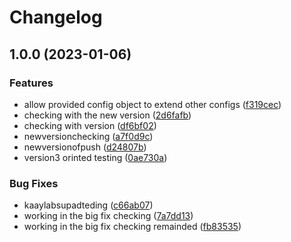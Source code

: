 # Changelog

## 1.0.0 (2023-01-06)


### Features

* allow provided config object to extend other configs ([f319cec](https://github.com/Sakthiveldeveloper/realsetask-antbro/commit/f319cec66eaa6d3f36855ae6360e050bc1918aef))
* checking with the new version ([2d6fafb](https://github.com/Sakthiveldeveloper/realsetask-antbro/commit/2d6fafb67ea50dad9905161583d85f304e4a9ebf))
* checking with version ([df6bf02](https://github.com/Sakthiveldeveloper/realsetask-antbro/commit/df6bf02ee238433cc7bfdafa5d428d6daa149d97))
* newversionchecking ([a7f0d9c](https://github.com/Sakthiveldeveloper/realsetask-antbro/commit/a7f0d9c8ab20c42bcb09c8ad11b26d4af416095b))
* newversionofpush ([d24807b](https://github.com/Sakthiveldeveloper/realsetask-antbro/commit/d24807b64fb1bcb262e19e455dbc113ed3d4a363))
* version3 orinted testing ([0ae730a](https://github.com/Sakthiveldeveloper/realsetask-antbro/commit/0ae730abd767ee58643a056787b5386eeb3d44f8))


### Bug Fixes

* kaaylabsupadteding ([c66ab07](https://github.com/Sakthiveldeveloper/realsetask-antbro/commit/c66ab074cd314ced61dd98d1e40815a5d17d4c0b))
* working in the big fix checking ([7a7dd13](https://github.com/Sakthiveldeveloper/realsetask-antbro/commit/7a7dd136ab185dee824107a9bb87e27cccd57516))
* working in the big fix checking remainded ([fb83535](https://github.com/Sakthiveldeveloper/realsetask-antbro/commit/fb8353508ef426ee1c61b9d970faa0ceb843afeb))
